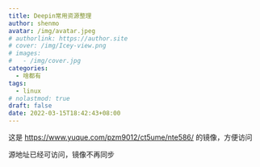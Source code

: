 ```yaml
---
title: Deepin常用资源整理
author: shenmo
avatar: /img/avatar.jpeg
# authorlink: https://author.site
# cover: /img/Icey-view.png
# images:
#   - /img/cover.jpg
categories:
  - 啥都有
tags:
  - linux
# nolastmod: true
draft: false
date: 2022-03-15T18:42:43+08:00
---
```



这是 https://www.yuque.com/pzm9012/ct5ume/nte586/ 的镜像，方便访问


<!--more-->

源地址已经可访问，镜像不再同步

